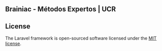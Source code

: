 ## Brainiac - Métodos Expertos | UCR

## License

The Laravel framework is open-sourced software licensed under the [MIT license](https://opensource.org/licenses/MIT).
